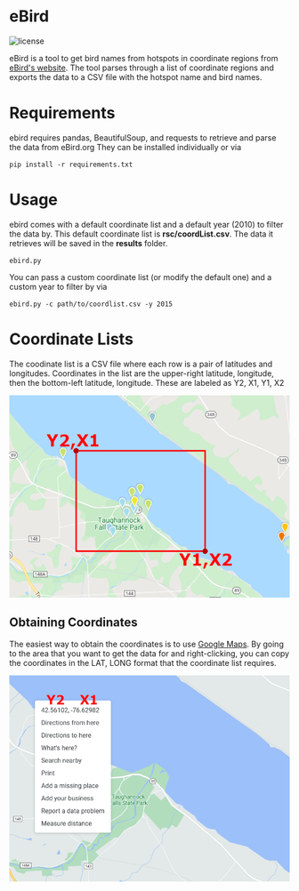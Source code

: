# eBird
![license](https://img.shields.io/badge/license-GPL%203.0-brightgreen)

eBird is a tool to get bird names from hotspots in coordinate regions from [eBird's website](https://ebird.org/home). The tool parses through a list of coordinate regions and exports the data to a CSV file with the hotspot name and bird names.

# Requirements
ebird requires pandas, BeautifulSoup, and requests to retrieve and parse the data from eBird.org
They can be installed individually or via
```
pip install -r requirements.txt
```

# Usage
ebird comes with a default coordinate list and a default year (2010) to filter the data by. This default coordinate list is **rsc/coordList.csv**. The data it retrieves will be saved in the **results** folder.
```
ebird.py
```
You can pass a custom coordinate list (or modify the default one) and a custom year to filter by via
```
ebird.py -c path/to/coordlist.csv -y 2015
```

# Coordinate Lists
The coodinate list is a CSV file where each row is a pair of latitudes and longitudes. Coordinates in the list are the upper-right latitude, longitude, then the bottom-left latitude, longitude. These are labeled as Y2, X1, Y1, X2

![coord region](https://raw.githubusercontent.com/austinmh12/eBird/master/rsc/EbirdHotspots.png)

## Obtaining Coordinates
The easiest way to obtain the coordinates is to use [Google Maps](https://www.google.com/maps). By going to the area that you want to get the data for and right-clicking, you can copy the coordinates in the LAT, LONG format that the coordinate list requires.

![coords from google](https://raw.githubusercontent.com/austinmh12/eBird/master/rsc/GoogleMaps.png)
